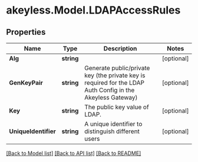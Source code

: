 # akeyless.Model.LDAPAccessRules

## Properties

Name | Type | Description | Notes
------------ | ------------- | ------------- | -------------
**Alg** | **string** |  | [optional] 
**GenKeyPair** | **string** | Generate public/private key (the private key is required for the LDAP Auth Config in the Akeyless Gateway) | [optional] 
**Key** | **string** | The public key value of LDAP. | [optional] 
**UniqueIdentifier** | **string** | A unique identifier to distinguish different users | [optional] 

[[Back to Model list]](../README.md#documentation-for-models) [[Back to API list]](../README.md#documentation-for-api-endpoints) [[Back to README]](../README.md)

